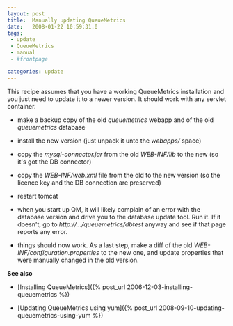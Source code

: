 ```yaml
---
layout: post
title:  Manually updating QueueMetrics
date:   2008-01-22 10:59:31.0
tags:
 - update
 - QueueMetrics
 - manual
 - #frontpage

categories: update
---
```


This recipe assumes that you have a working QueueMetrics installation and you just need to update it to a newer version.
It should work with any servlet container.


* make a backup copy of the old *queuemetrics* webapp and of the old *queuemetrics* database

* install the new version (just unpack it unto the *webapps/* space)

* copy the *mysql-connector.jar* from the old *WEB-INF/lib* to the new (so it's got the DB connector)

* copy the *WEB-INF/web.xml* file from the old to the new version (so the licence key and the DB connection are preserved)

* restart tomcat

* when you start up QM, it will likely complain of an error with the database version and drive you to the database update tool. Run it. If it doesn't, go to *http://.../queuemetrics/dbtest* anyway and see if that page reports any error.

* things should now work. As a last step, make a diff of the old *WEB-INF/configuration.properties* to the new one, and update properties that were manually changed in the old version.

**See also**


* [Installing QueueMetrics]({% post_url 2006-12-03-installing-queuemetrics %})

* [Updating QueueMetrics using yum]({% post_url 2008-09-10-updating-queuemetrics-using-yum %})
